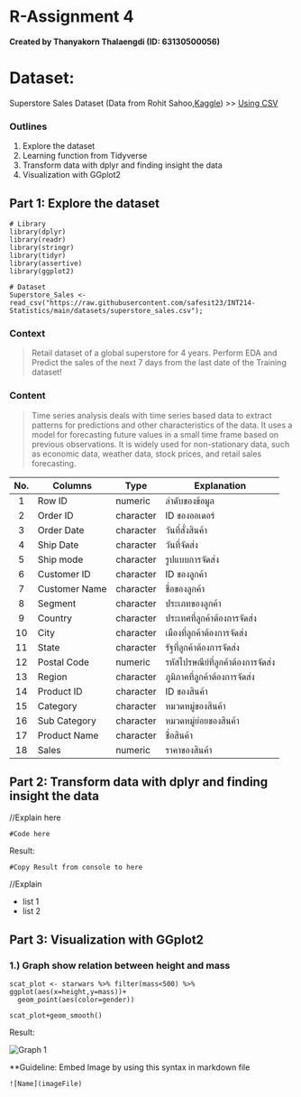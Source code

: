 # R-Assignment 4

**Created by Thanyakorn Thalaengdi (ID: 63130500056)**

# Dataset:
Superstore Sales Dataset (Data from Rohit Sahoo,[Kaggle](https://www.kaggle.com/rohitsahoo/sales-forecasting)) >> [Using CSV](https://raw.githubusercontent.com/safesit23/INT214-Statistics/main/datasets/superstore_sales.csv)


### Outlines
1. Explore the dataset
2. Learning function from Tidyverse
3. Transform data with dplyr and finding insight the data
4. Visualization with GGplot2

## Part 1: Explore the dataset

```
# Library
library(dplyr)
library(readr)
library(stringr)
library(tidyr)
library(assertive)
library(ggplot2)

# Dataset
Superstore_Sales <- read_csv("https://raw.githubusercontent.com/safesit23/INT214-Statistics/main/datasets/superstore_sales.csv");

```
### Context
>Retail dataset of a global superstore for 4 years.
Perform EDA and Predict the sales of the next 7 days from the last date of the Training dataset!

### Content
>Time series analysis deals with time series based data to extract patterns for predictions and other characteristics of the data. It uses a model for forecasting future values in a small time frame based on previous observations. It is widely used for non-stationary data, such as economic data, weather data, stock prices, and retail sales forecasting.

| No. | Columns        | Type     | Explanation               |
|:---:|----------------|----------|---------------------------|
|  1  | Row ID         | numeric  | ลำดับของข้อมูล |
|  2  | Order ID       | character| ID ของออเดอร์ |
|  3  | Order Date     | character| วันที่สั่งสินค้า |
|  4  | Ship Date      | character| วันที่จัดส่ง |
|  5  | Ship mode      | character| รูปแบบการจัดส่ง |
|  6  | Customer ID    | character| ID ของลูกค้า |
|  7  | Customer Name  | character| ชื่อของลูกค้า |
|  8  | Segment        | character| ประเภทของลูกค้า |
|  9  | Country        | character| ประเทศที่ลูกค้าต้องการจัดส่ง |
|  10  | City          | character| เมืองที่ลูกค้าต้องการจัดส่ง |
|  11  | State         | character| รัฐที่ลูกค้าต้องการจัดส่ง  |
|  12  | Postal Code   | numeric  | รหัสไปรษณีย์ที่ลูกค้าต้องการจัดส่ง |
|  13  | Region        | character| ภูมิภาคที่ลูกค้าต้องการจัดส่ง |
|  14  | Product ID    | character| ID ของสินค้า |
|  15  | Category      | character| หมวดหมู่ของสินค้า |
|  16  | Sub Category  | character| หมวดหมู่ย่อยของสินค้า |
|  17  | Product Name  | character| ชื่อสินค้า |
|  18  | Sales         | numeric  | ราคาของสินค้า |


## Part 2: Transform data with dplyr and finding insight the data

//Explain here

```
#Code here
```

Result:

```
#Copy Result from console to here
```
//Explain

- list 1
- list 2


## Part 3: Visualization with GGplot2
### 1.) Graph show relation between height and mass
```
scat_plot <- starwars %>% filter(mass<500) %>% ggplot(aes(x=height,y=mass))+
  geom_point(aes(color=gender))

scat_plot+geom_smooth()
```
Result:

![Graph 1](graph1.png)

**Guideline:
Embed Image by using this syntax in markdown file
````
![Name](imageFile)
````
